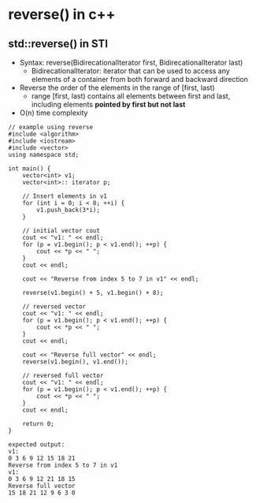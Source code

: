 # reverse() in c++

## std::reverse() in STl

- Syntax: reverse(BidirecationalIterator first, BidirecationalIterator last)
  - BidirecationalIterator: iterator that can be used to access any elements of a container from both forward and backward direction
- Reverse the order of the elements in the range of [first, last)
  - range [first, last) contains all elements between first and last, including elements **pointed by first but not last**
- O(n) time complexity

```
// example using reverse
#include <algorithm>
#include <iostream>
#include <vector>
using namespace std;

int main() {
    vector<int> v1;
    vector<int>:: iterator p;

    // Insert elements in v1
    for (int i = 0; i < 8; ++i) {
        v1.push_back(3*i);
    }

    // initial vector cout
    cout << "v1: " << endl;
    for (p = v1.begin(); p < v1.end(); ++p) {
        cout << *p << " ";
    }
    cout << endl;

    cout << "Reverse from index 5 to 7 in v1" << endl;

    reverse(v1.begin() + 5, v1.begin() + 8);

    // reversed vector
    cout << "v1: " << endl;
    for (p = v1.begin(); p < v1.end(); ++p) {
        cout << *p << " ";
    }
    cout << endl;

    cout << "Reverse full vector" << endl;
    reverse(v1.begin(), v1.end());

    // reversed full vector
    cout << "v1: " << endl;
    for (p = v1.begin(); p < v1.end(); ++p) {
        cout << *p << " ";
    }
    cout << endl;

    return 0;
}

expected output:
v1: 
0 3 6 9 12 15 18 21
Reverse from index 5 to 7 in v1
v1:
0 3 6 9 12 21 18 15
Reverse full vector
15 18 21 12 9 6 3 0
```